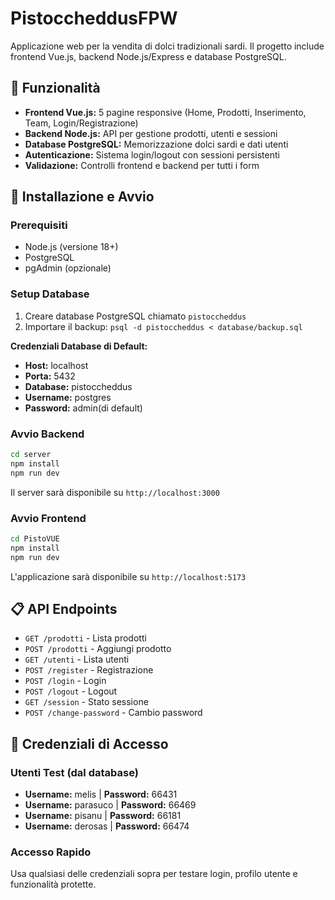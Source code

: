 # PistoccheddusFPW

Applicazione web per la vendita di dolci tradizionali sardi. Il progetto include frontend Vue.js, backend Node.js/Express e database PostgreSQL.

## 📱 Funzionalità

- **Frontend Vue.js:** 5 pagine responsive (Home, Prodotti, Inserimento, Team, Login/Registrazione)
- **Backend Node.js:** API per gestione prodotti, utenti e sessioni
- **Database PostgreSQL:** Memorizzazione dolci sardi e dati utenti
- **Autenticazione:** Sistema login/logout con sessioni persistenti
- **Validazione:** Controlli frontend e backend per tutti i form

## 🚀 Installazione e Avvio

### Prerequisiti
- Node.js (versione 18+)
- PostgreSQL
- pgAdmin (opzionale)

### Setup Database
1. Creare database PostgreSQL chiamato `pistoccheddus`
2. Importare il backup: `psql -d pistoccheddus < database/backup.sql`

**Credenziali Database di Default:**
- **Host:** localhost
- **Porta:** 5432
- **Database:** pistoccheddus
- **Username:** postgres
- **Password:** admin(di default)

### Avvio Backend
```bash
cd server
npm install
npm run dev
```
Il server sarà disponibile su `http://localhost:3000`

### Avvio Frontend
```bash
cd PistoVUE
npm install
npm run dev
```
L'applicazione sarà disponibile su `http://localhost:5173`

## 📋 API Endpoints

- `GET /prodotti` - Lista prodotti
- `POST /prodotti` - Aggiungi prodotto
- `GET /utenti` - Lista utenti
- `POST /register` - Registrazione
- `POST /login` - Login
- `POST /logout` - Logout
- `GET /session` - Stato sessione
- `POST /change-password` - Cambio password

## 🔑 Credenziali di Accesso

### Utenti Test (dal database)
- **Username:** melis | **Password:** 66431
- **Username:** parasuco | **Password:** 66469  
- **Username:** pisanu | **Password:** 66181
- **Username:** derosas | **Password:** 66474

### Accesso Rapido
Usa qualsiasi delle credenziali sopra per testare login, profilo utente e funzionalità protette.


